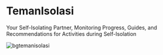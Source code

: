 # TemanIsolasi
Your Self-Isolating Partner, Monitoring Progress, Guides, and Recommendations for Activities during Self-Isolation

![bgtemanisolasi](https://user-images.githubusercontent.com/32610660/133232131-47fdb36a-3da9-4eb5-95ac-2a77f4981691.png)

